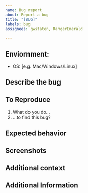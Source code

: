```yaml
---
name: Bug report
about: Report a bug
title: "[BUG]"
labels: bug
assignees: gwstaten, RangerEmerald

---
```


## Enviornment:
 - OS: [e.g. Mac/Windows/Linux]
<!-- Or anything else that might be useful. -->

## Describe the bug
<!-- Please provide as much detail as possible. -->

## To Reproduce
1. What do you do...
2. ...to find this bug?

## Expected behavior
<!-- A clear and concise description of what you expected to happen. -->

## Screenshots
<!-- Add useful screenshots -->

## Additional context
<!-- Add any other context about the problem here. -->

## Additional Information
<!-- Here goes any final remarks and everything else that might not fit in the previous sections. -->

